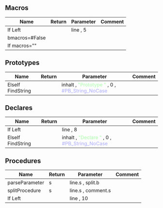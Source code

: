 ## Macros

|Name|Return|Parameter|Comment|
| --- | --- | --- | --- |
|If Left||line , 5||
|bmacros=\#False||||
|If macros=""||||


## Prototypes

|Name|Return|Parameter|Comment|
| --- | --- | --- | --- |
|ElseIf FindString||inhalt , <span style="color:#AAFFAA">"Prototype "</span> , 0 , <span style="color:#AAAAFF">\#PB\_String\_NoCase</span>||


## Declares

|Name|Return|Parameter|Comment|
| --- | --- | --- | --- |
|If Left||line , 8||
|ElseIf FindString||inhalt , <span style="color:#AAFFAA">"Declare "</span> , 0 , <span style="color:#AAAAFF">\#PB\_String\_NoCase</span>||


## Procedures

|Name|Return|Parameter|Comment|
| --- | --- | --- | --- |
|parseParameter|s|line.s , split.b||
|splitProcedure|s|line.s , comment.s||
|If Left||line , 10||


